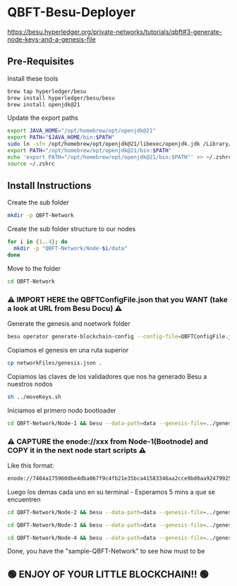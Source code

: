# QBFT-Besu-Deployer

https://besu.hyperledger.org/private-networks/tutorials/qbft#3-generate-node-keys-and-a-genesis-file

## Pre-Requisites

Install these tools
```bash
brew tap hyperledger/besu
brew install hyperledger/besu/besu
brew install openjdk@21
```

Update the export paths
```bash
export JAVA_HOME="/opt/homebrew/opt/openjdk@21"
export PATH="$JAVA_HOME/bin:$PATH"
sudo ln -sfn /opt/homebrew/opt/openjdk@21/libexec/openjdk.jdk /Library/Java/JavaVirtualMachines/openjdk-21.jdk
export PATH="/opt/homebrew/opt/openjdk@21/bin:$PATH"
echo 'export PATH="/opt/homebrew/opt/openjdk@21/bin:$PATH"' >> ~/.zshrc
source ~/.zshrc
```

## Install Instructions

Create the sub folder
```bash
mkdir -p QBFT-Network
```
Create the sub folder structure to our nodes
```bash
for i in {1..4}; do
  mkdir -p "QBFT-Network/Node-$i/data"
done
```
Move to the folder
```bash
cd QBFT-Network
```

### ⚠️  IMPORT HERE the QBFTConfigFile.json that you WANT (take a look at URL from Besu Docu) ⚠️ 

Generate the genesis and noetwork folder
```bash
besu operator generate-blockchain-config --config-file=QBFTConfigFile.json --to=networkFiles --private-key-file-name=key
```

Copiamos el genesis en una ruta superior
```bash
cp networkFiles/genesis.json .
```

Copiamos las claves de los validadores que nos ha generado Besu a nuestros nodos
```bash
sh ../moveKeys.sh 
```

Iniciamos el primero nodo bootloader
```bash
cd QBFT-Network/Node-1 && besu --data-path=data --genesis-file=../genesis.json --rpc-http-enabled --rpc-http-api=ETH,NET,QBFT --host-allowlist="*" --rpc-http-cors-origins="all" --profile=ENTERPRISE
```

### ⚠️  CAPTURE the enode://xxx from Node-1(Bootnode) and COPY it in the next node start scripts ⚠️ 
Like this format:
```bash
enode://7404a175960dbe4dba067f9c4fb21e35bca41583346aa2cce9bd0aa92479925d42b0540506ea0e016eeabcf48e98dbae3c8a03c6dbac57ac83e8229b4586ff36@127.0.0.1:30303
```

Luego los demas cada uno en su terminal - Esperamos 5 mins a que se encuentren
```bash
cd QBFT-Network/Node-2 && besu --data-path=data --genesis-file=../genesis.json --bootnodes=<ENODE NODE 1> --p2p-port=30304 --rpc-http-enabled --rpc-http-api=ETH,NET,QBFT --host-allowlist="*" --rpc-http-cors-origins="all" --rpc-http-port=8546 --profile=ENTERPRISE
```

```bash
cd QBFT-Network/Node-3 && besu --data-path=data --genesis-file=../genesis.json --bootnodes=<ENODE NODE 1> --p2p-port=30305 --rpc-http-enabled --rpc-http-api=ETH,NET,QBFT --host-allowlist="*" --rpc-http-cors-origins="all" --rpc-http-port=8547 --profile=ENTERPRISE
```

```bash
cd QBFT-Network/Node-4 && besu --data-path=data --genesis-file=../genesis.json --bootnodes=<ENODE NODE 1> --p2p-port=30306 --rpc-http-enabled --rpc-http-api=ETH,NET,QBFT --host-allowlist="*" --rpc-http-cors-origins="all" --rpc-http-port=8548 --profile=ENTERPRISE
```

Done, you have the "sample-QBFT-Network" to see how must to be

## 🟢 ENJOY OF YOUR LITTLE BLOCKCHAIN!!  🟢 

